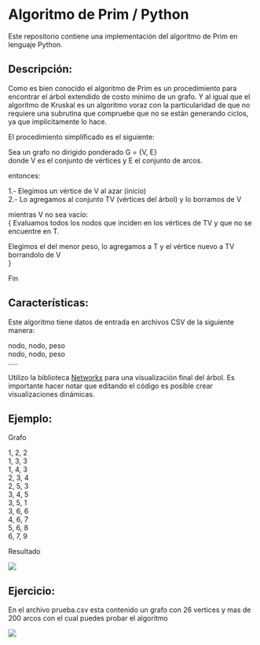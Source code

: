 # Algoritmo de Prim / Python

Este repositorio contiene una implementación del algoritmo de Prim en lenguaje Python.

## Descripción:

Como es bien conocido el algoritmo de Prim es un procedimiento para encontrar el árbol extendido de costo mínimo de un grafo. Y al igual que el algoritmo de Kruskal es un algoritmo voraz con la particularidad de que no requiere una subrutina que compruebe que no se están generando ciclos, ya que implícitamente lo hace.

El procedimiento simplificado es el siguiente:<br/>

Sea un grafo no dirigido ponderado G = {V, E}<br/> 
donde V es el conjunto de vértices y E el conjunto de arcos.<br/>

entonces:

1.- Elegimos un vértice de V al azar (inicio)<br/>
2.- Lo agregamos al conjunto TV (vértices del árbol) y lo borramos de V<br/>

mientras V no sea vacío:<br/>
{
Evaluamos todos los nodos que inciden en los vértices de TV y que no se encuentre en T.<br/>

Elegimos el del menor peso, lo agregamos a T y el vértice nuevo a TV borrandolo de V<br/>
}

Fin

## Características:
Este algoritmo tiene datos de entrada en archivos CSV de la siguiente manera: 

nodo, nodo, peso<br/>
nodo, nodo, peso<br/>
.....<br/>

Utilizo la biblioteca [Networkx](http://https://networkx.org/documentation/stable/index.html "Networkx") para una visualización final del árbol.
Es importante hacer notar que editando el código es posible crear visualizaciones dinámicas. 

## Ejemplo:

Grafo

1, 2, 2<br/>
1, 3, 3<br/>
1, 4, 3<br/>
2, 3, 4<br/>
2, 5, 3<br/>
3, 4, 5<br/>
3, 5, 1<br/>
3, 6, 6<br/>
4, 6, 7<br/>
5, 6, 8<br/>
6, 7, 9<br/>

Resultado

![](https://media.giphy.com/media/b3FtsxwlUBEtGWHHj9/giphy.gif)

## Ejercicio:

En el archivo prueba.csv esta contenido un grafo con 26 vertices y mas de 200 arcos con el cual puedes probar el algoritmo

![](https://media.giphy.com/media/8tIJmjgnyEvOZ1e0fa/giphy.gif)




